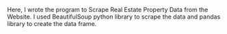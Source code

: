 Here, I wrote the program to Scrape Real Estate Property Data from the Website. I used BeautifulSoup python library to scrape the data and pandas library to create the data frame. 